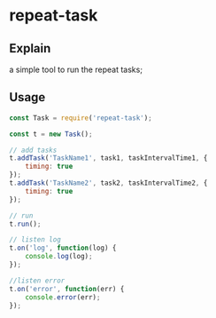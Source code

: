 # repeat-task

## Explain

a simple tool to run the repeat tasks;

## Usage

```javascript
const Task = require('repeat-task');

const t = new Task();

// add tasks
t.addTask('TaskName1', task1, taskIntervalTime1, {
    timing: true
});
t.addTask('TaskName2', task2, taskIntervalTime2, {
    timing: true
});

// run
t.run();

// listen log
t.on('log', function(log) {
    console.log(log);
});

//listen error
t.on('error', function(err) {
    console.error(err);
});

```